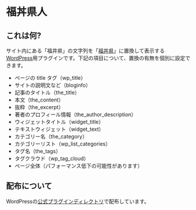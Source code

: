 # 福丼県人

## これは何?

サイト内にある「福井県」の文字列を「[福丼県](http://fukudon.jp/)」に置換して表示する[WordPress](https://wordpress.org/)用プラグインです。下記の項目について、置換の有無を個別に設定できます。

* ページの title タグ（wp_title）
* サイトの説明文など（bloginfo）
* 記事のタイトル（the_title）
* 本文（the_content）
* 抜粋（the_excerpt）
* 著者のプロフィール情報（the_author_description）
* ウィジェットタイトル（widget_title）
* テキストウィジェット（widget_text）
* カテゴリー名（the_category）
* カテゴリーリスト（wp_list_categories）
* タグ名（the_tags）
* タグクラウド（wp_tag_cloud）
* ページ全体（パフォーマンス低下の可能性があります）

## 配布について

WordPressの[公式プラグインディレクトリ](https://wordpress.org/plugins/fukudonkenjin/)で配布しています。
